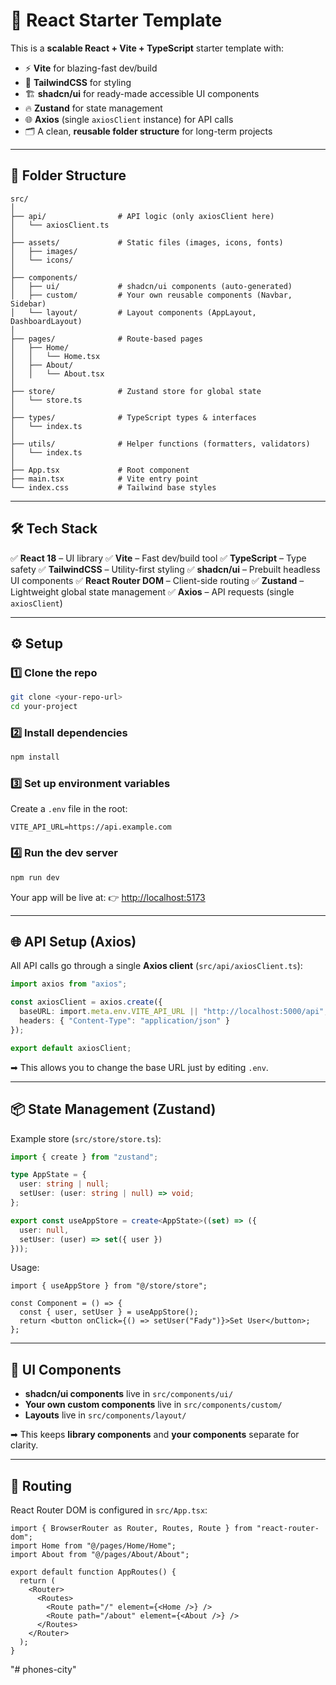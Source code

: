 # 🚀 React Starter Template

This is a **scalable React + Vite + TypeScript** starter template with:

* ⚡ **Vite** for blazing-fast dev/build
* 🎨 **TailwindCSS** for styling
* 🏗 **shadcn/ui** for ready-made accessible UI components
* 🔥 **Zustand** for state management
* 🌐 **Axios** (single `axiosClient` instance) for API calls
* 🗂 A clean, **reusable folder structure** for long-term projects

---

## 📂 Folder Structure

```
src/
│
├── api/                # API logic (only axiosClient here)
│   └── axiosClient.ts
│
├── assets/             # Static files (images, icons, fonts)
│   ├── images/
│   └── icons/
│
├── components/         
│   ├── ui/             # shadcn/ui components (auto-generated)
│   ├── custom/         # Your own reusable components (Navbar, Sidebar)
│   └── layout/         # Layout components (AppLayout, DashboardLayout)
│
├── pages/              # Route-based pages
│   ├── Home/
│   │   └── Home.tsx
│   ├── About/
│   │   └── About.tsx
│
├── store/              # Zustand store for global state
│   └── store.ts
│
├── types/              # TypeScript types & interfaces
│   └── index.ts
│
├── utils/              # Helper functions (formatters, validators)
│   └── index.ts
│
├── App.tsx             # Root component
├── main.tsx            # Vite entry point
└── index.css           # Tailwind base styles
```

---

## 🛠 Tech Stack

✅ **React 18** – UI library
✅ **Vite** – Fast dev/build tool
✅ **TypeScript** – Type safety
✅ **TailwindCSS** – Utility-first styling
✅ **shadcn/ui** – Prebuilt headless UI components
✅ **React Router DOM** – Client-side routing
✅ **Zustand** – Lightweight global state management
✅ **Axios** – API requests (single `axiosClient`)

---

## ⚙️ Setup

### 1️⃣ **Clone the repo**

```bash
git clone <your-repo-url>
cd your-project
```

### 2️⃣ **Install dependencies**

```bash
npm install
```

### 3️⃣ **Set up environment variables**

Create a `.env` file in the root:

```
VITE_API_URL=https://api.example.com
```

### 4️⃣ **Run the dev server**

```bash
npm run dev
```

Your app will be live at:
👉 [http://localhost:5173](http://localhost:5173)

---

## 🌐 API Setup (Axios)

All API calls go through a single **Axios client** (`src/api/axiosClient.ts`):

```ts
import axios from "axios";

const axiosClient = axios.create({
  baseURL: import.meta.env.VITE_API_URL || "http://localhost:5000/api",
  headers: { "Content-Type": "application/json" }
});

export default axiosClient;
```

➡ This allows you to change the base URL just by editing `.env`.

---

## 📦 State Management (Zustand)

Example store (`src/store/store.ts`):

```ts
import { create } from "zustand";

type AppState = {
  user: string | null;
  setUser: (user: string | null) => void;
};

export const useAppStore = create<AppState>((set) => ({
  user: null,
  setUser: (user) => set({ user })
}));
```

Usage:

```tsx
import { useAppStore } from "@/store/store";

const Component = () => {
  const { user, setUser } = useAppStore();
  return <button onClick={() => setUser("Fady")}>Set User</button>;
};
```

---

## 🎨 UI Components

* **shadcn/ui components** live in `src/components/ui/`
* **Your own custom components** live in `src/components/custom/`
* **Layouts** live in `src/components/layout/`

➡ This keeps **library components** and **your components** separate for clarity.

---

## 📜 Routing

React Router DOM is configured in `src/App.tsx`:

```tsx
import { BrowserRouter as Router, Routes, Route } from "react-router-dom";
import Home from "@/pages/Home/Home";
import About from "@/pages/About/About";

export default function AppRoutes() {
  return (
    <Router>
      <Routes>
        <Route path="/" element={<Home />} />
        <Route path="/about" element={<About />} />
      </Routes>
    </Router>
  );
}
```



"# phones-city" 
